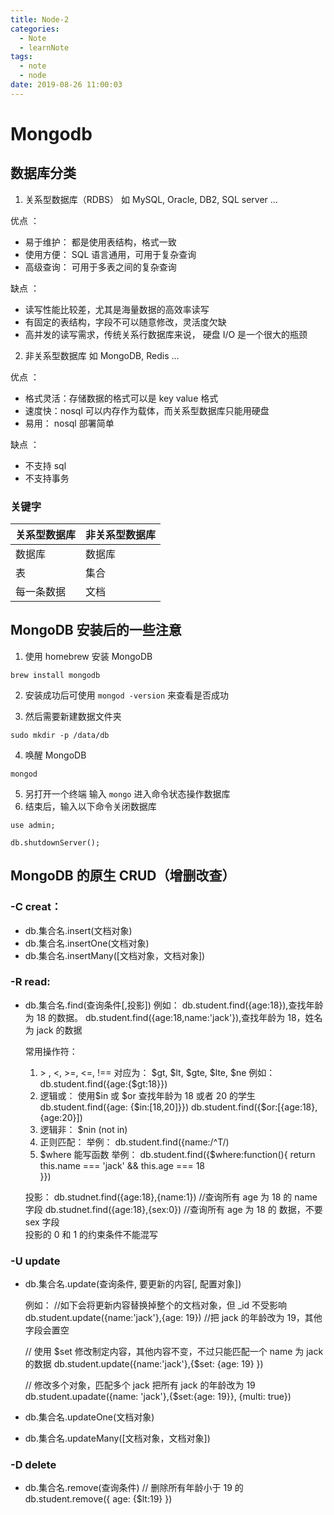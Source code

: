```yaml
---
title: Node-2
categories:
  - Note
  - learnNote
tags:
  - note
  - node
date: 2019-08-26 11:00:03
---
```


# Mongodb

## 数据库分类

1. 关系型数据库（RDBS）
   如 MySQL, Oracle, DB2, SQL server ...

优点 ：

- 易于维护： 都是使用表结构，格式一致
- 使用方便： SQL 语言通用，可用于复杂查询
- 高级查询： 可用于多表之间的复杂查询

缺点 ：

- 读写性能比较差，尤其是海量数据的高效率读写
- 有固定的表结构，字段不可以随意修改，灵活度欠缺
- 高并发的读写需求，传统关系行数据库来说， 硬盘 I/O 是一个很大的瓶颈

2. 非关系型数据库
   如 MongoDB, Redis ...

优点 ：

- 格式灵活：存储数据的格式可以是 key value 格式
- 速度快：nosql 可以内存作为载体，而关系型数据库只能用硬盘
- 易用： nosql 部署简单

缺点 ：

- 不支持 sql
- 不支持事务

### 关键字

| 关系型数据库 | 非关系型数据库 |
| ------------ | -------------- |
| 数据库       | 数据库         |
| 表           | 集合           |
| 每一条数据   | 文档           |

## MongoDB 安装后的一些注意

1. 使用 homebrew 安装 MongoDB

```
brew install mongodb
```

2. 安装成功后可使用 `mongod -version` 来查看是否成功

3. 然后需要新建数据文件夹

```
sudo mkdir -p /data/db
```

4. 唤醒 MongoDB

```
mongod
```

5. 另打开一个终端 输入 `mongo` 进入命令状态操作数据库
6. 结束后，输入以下命令关闭数据库

```
use admin;

db.shutdownServer();
```

## MongoDB 的原生 CRUD（增删改查）

### -C creat：

- db.集合名.insert(文档对象)
- db.集合名.insertOne(文档对象)
- db.集合名.insertMany([文档对象，文档对象])

### -R read:

- db.集合名.find(查询条件[,投影])
  例如： db.student.find({age:18}),查找年龄为 18 的数据。 db.student.find({age:18,name:'jack'}),查找年龄为 18，姓名为 jack 的数据

  常用操作符：

  1. \> , <, >=, <=, !== 对应为： \$gt, \$lt, \$gte, \$lte, \$ne
     例如：db.student.find({age:{\$gt:18}})
  2. 逻辑或： 使用\$in 或 \$or
     查找年龄为 18 或者 20 的学生
     db.student.find({age: {\$in:[18,20]}})
     db.student.find({\$or:[{age:18},{age:20}])
  3. 逻辑非： \$nin (not in)
  4. 正则匹配：
     举例： db.student.find({name:/^T/)
  5. \$where 能写函数
     举例：
     db.student.find({\$where:function(){
     return this.name === 'jack' && this.age === 18  
     }})

  投影：
  db.studnet.find({age:18},{name:1}) //查询所有 age 为 18 的 name 字段
  db.studnet.find({age:18},{sex:0}) //查询所有 age 为 18 的 数据，不要 sex 字段  
  投影的 0 和 1 的约束条件不能混写

### -U update

- db.集合名.update(查询条件, 要更新的内容[, 配置对象])

  例如：
  //如下会将更新内容替换掉整个的文档对象，但 \_id 不受影响
  db.student.update({name:'jack'},{age: 19}) //把 jack 的年龄改为 19，其他字段会置空

  // 使用 \$set 修改制定内容，其他内容不变，不过只能匹配一个 name 为 jack 的数据
  db.student.update({name:'jack'},{\$set: {age: 19} })

  // 修改多个对象，匹配多个 jack 把所有 jack 的年龄改为 19
  db.student.upadate({name: 'jack'},{\$set:{age: 19}}, {multi: true})

- db.集合名.updateOne(文档对象)
- db.集合名.updateMany([文档对象，文档对象])

### -D delete

- db.集合名.remove(查询条件)
  // 删除所有年龄小于 19 的
  db.student.remove({ age: {\$lt:19} })
